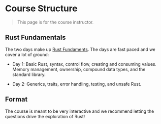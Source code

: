 # Course Structure

> This page is for the course instructor.

## Rust Fundamentals

The two days make up [Rust Fundaments](../welcome-day-1.md).  The days are fast paced and we cover a lot of ground:

* Day 1: Basic Rust, syntax, control flow, creating and consuming values.  Memory management, ownership, compound data types, and the standard library.

* Day 2: Generics, traits, error handling, testing, and unsafe Rust.

## Format

The course is meant to be very interactive and we recommend letting the
questions drive the exploration of Rust!
